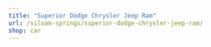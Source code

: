 ```yaml
---
title: "Superior Dodge Chrysler Jeep Ram"
url: /siloam-springs/superior-dodge-chrysler-jeep-ram/
shop: car
---
```

